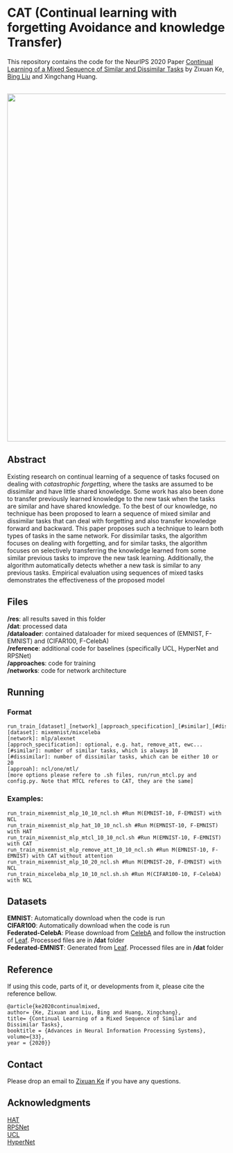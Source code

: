 






# CAT (Continual learning with forgetting Avoidance and knowledge Transfer)

This repository contains the code for the NeurIPS 2020 Paper [Continual Learning of a Mixed Sequence of Similar and Dissimilar Tasks](https://proceedings.neurips.cc/paper/2020/file/d7488039246a405baf6a7cbc3613a56f-Paper.pdf) by Zixuan Ke, [Bing Liu](https://www.cs.uic.edu/~liub/) and Xingchang Huang.

<p align="center">
    <br>
    <a href="https://github.com/ZixuanKe/CAT">
        <img src="https://github.com/ZixuanKe/CAT/blob/main/CAT.png" width="800"/>
    </a>
    <br>
<p>

## Abstract
Existing research on continual learning of a sequence of tasks focused on dealing  with _catastrophic forgetting_, where the tasks are assumed to be dissimilar and have  little shared knowledge. Some work has also been done to transfer previously learned knowledge to the new task when the tasks are similar and have shared knowledge. To the best of our knowledge, no technique has been proposed to learn a sequence of mixed similar and dissimilar tasks that can deal with forgetting and also transfer knowledge forward and backward. This paper proposes such a technique to learn both types of tasks in the same network. For dissimilar tasks, the algorithm focuses on dealing with forgetting, and for similar tasks, the algorithm focuses on selectively transferring the knowledge learned from some similar previous tasks to improve the new task learning. Additionally, the algorithm automatically detects whether a new task is similar to any previous tasks. Empirical evaluation using sequences of mixed tasks demonstrates the effectiveness of the proposed model

## Files
**/res**: all results saved in this folder  
**/dat**: processed data  
**/dataloader**: contained dataloader for mixed sequences of (EMNIST, F-EMNIST) and (CIFAR100, F-CelebA)  
**/reference**: additional code for baselines (specifically UCL, HyperNet and RPSNet)  
**/approaches**: code for training  
**/networks**: code for network architecture  

## Running
### Format
    run_train_[dataset]_[network]_[approach_specification]_[#similar]_[#dissimilar]_[approach].sh
    [dataset]: mixemnist/mixceleba
    [network]: mlp/alexnet
    [approch_specification]: optional, e.g. hat, remove_att, ewc...
    [#similar]: number of similar tasks, which is always 10
    [#dissimilar]: number of dissimilar tasks, which can be either 10 or 20
    [approah]: ncl/one/mtl/
    [more options please refere to .sh files, run/run_mtcl.py and config.py. Note that MTCL referes to CAT, they are the same]
 
 ### Examples:
 
    run_train_mixemnist_mlp_10_10_ncl.sh #Run M(EMNIST-10, F-EMNIST) with NCL 
    run_train_mixemnist_mlp_hat_10_10_ncl.sh #Run M(EMNIST-10, F-EMNIST) with HAT  
    run_train_mixemnist_mlp_mtcl_10_10_ncl.sh #Run M(EMNIST-10, F-EMNIST) with CAT  
    run_train_mixemnist_mlp_remove_att_10_10_ncl.sh #Run M(EMNIST-10, F-EMNIST) with CAT without attention  
    run_train_mixemnist_mlp_10_20_ncl.sh #Run M(EMNIST-20, F-EMNIST) with NCL          
    run_train_mixceleba_mlp_10_10_ncl.sh.sh #Run M(CIFAR100-10, F-CelebA) with NCL          


## Datasets
**EMNIST**: Automatically download when the code is run  
**CIFAR100**: Automatically download when the code is run  
**Federated-CelebA**: Please download from [CelebA](http://mmlab.ie.cuhk.edu.hk/projects/CelebA.html) and follow the instruction  of [Leaf](https://github.com/TalwalkarLab/leaf).  Processed files are in **/dat** folder  
**Federated-EMNIST**: Generated from [Leaf](https://github.com/TalwalkarLab/leaf).  Processed files are in **/dat** folder  

## Reference
If using this code, parts of it, or developments from it, please cite the reference bellow.

    @article{ke2020continualmixed,
    author= {Ke, Zixuan and Liu, Bing and Huang, Xingchang},
    title= {Continual Learning of a Mixed Sequence of Similar and Dissimilar Tasks},
    booktitle = {Advances in Neural Information Processing Systems},
    volume={33},
    year = {2020}}
    
## Contact

Please drop an email to [Zixuan Ke](zke4@uic.edu) if you have any questions. 


## Acknowledgments
 [HAT](https://github.com/joansj/hat/tree/master/src)  
 [RPSNet](https://github.com/brjathu/RPSnet/blob/master/mnist.py)  
 [UCL](https://github.com/csm9493/UCL)  
 [HyperNet](https://github.com/chrhenning/hypercl/blob/master/toy_example/README.md)  
 
